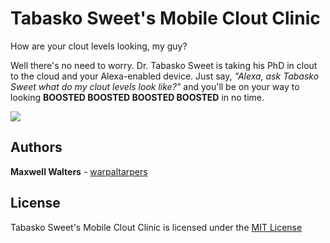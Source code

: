 # Tabasko Sweet's Mobile Clout Clinic

How are your clout levels looking, my guy?  

Well there's no need to worry. Dr. Tabasko Sweet is taking his PhD in clout to the cloud and your Alexa-enabled device. Just say, *"Alexa, ask Tabasko Sweet what do my clout levels look like?"* and you'll be on your way to looking **BOOSTED BOOSTED BOOSTED BOOSTED** in no time.

![](https://media.giphy.com/media/443fSTrwTH82yABU41/giphy.gif)

## Authors
**Maxwell Walters** - [warpaltarpers](github.com/warpaltarpers)

## License
Tabasko Sweet's Mobile Clout Clinic is licensed under the [MIT License](https://github.com/warpaltarpers/alexa-skill-tabaskosweet/blob/master/LICENSE)
